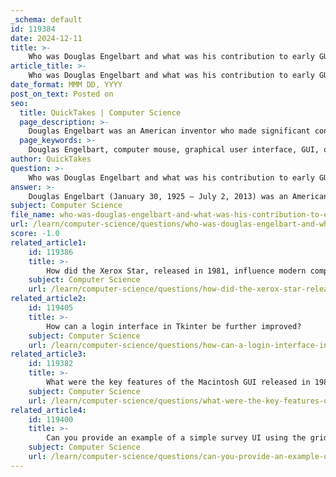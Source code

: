 ```yaml
---
_schema: default
id: 119384
date: 2024-12-11
title: >-
    Who was Douglas Engelbart and what was his contribution to early GUI development?
article_title: >-
    Who was Douglas Engelbart and what was his contribution to early GUI development?
date_format: MMM DD, YYYY
post_on_text: Posted on
seo:
  title: QuickTakes | Computer Science
  page_description: >-
    Douglas Engelbart was an American inventor who made significant contributions to early graphical user interfaces (GUIs) including the invention of the computer mouse and the development of collaborative computing concepts.
  page_keywords: >-
    Douglas Engelbart, computer mouse, graphical user interface, GUI, oN-Line System, Stanford Research Institute, innovation, human-computer interaction, multiple-window displays, hypermedia, collaboration, digital communication, personal computing
author: QuickTakes
question: >-
    Who was Douglas Engelbart and what was his contribution to early GUI development?
answer: >-
    Douglas Engelbart (January 30, 1925 – July 2, 2013) was an American inventor and a pivotal figure in the development of early graphical user interfaces (GUIs). His contributions to computing began in the 1950s and included several groundbreaking innovations that have had a lasting impact on how humans interact with computers.\n\nOne of Engelbart's most significant inventions was the computer mouse, which he developed in 1963 as part of his work on the oN-Line System (NLS) at the Stanford Research Institute (SRI). The mouse was designed to facilitate user interaction with graphical displays, allowing for more intuitive navigation and manipulation of data on screens. Engelbart's early prototype was made of wood and utilized a circuit board with two wheels to track movement.\n\nIn addition to the mouse, Engelbart was instrumental in the development of the graphical user interface itself. His work on NLS included features such as multiple-window displays and hypermedia, which allowed for the linking of various types of content (text, images, video, and sound) within a single document. Engelbart's vision extended beyond mere interface design; he conceptualized computers as tools to augment human intelligence and foster collaboration.\n\nEngelbart's contributions also included the first public demonstration of video conferencing and collaborative document editing, showcasing the potential for real-time digital communication. His pioneering work laid the groundwork for future developments in personal computing, influencing major companies like Apple and Microsoft in their GUI designs.\n\nOverall, Engelbart's innovations not only shaped the evolution of user interfaces but also helped to establish the foundational concepts of networked computing and groupware, making him a key figure in the history of computing technology.
subject: Computer Science
file_name: who-was-douglas-engelbart-and-what-was-his-contribution-to-early-gui-development.md
url: /learn/computer-science/questions/who-was-douglas-engelbart-and-what-was-his-contribution-to-early-gui-development
score: -1.0
related_article1:
    id: 119386
    title: >-
        How did the Xerox Star, released in 1981, influence modern computing?
    subject: Computer Science
    url: /learn/computer-science/questions/how-did-the-xerox-star-released-in-1981-influence-modern-computing
related_article2:
    id: 119405
    title: >-
        How can a login interface in Tkinter be further improved?
    subject: Computer Science
    url: /learn/computer-science/questions/how-can-a-login-interface-in-tkinter-be-further-improved
related_article3:
    id: 119382
    title: >-
        What were the key features of the Macintosh GUI released in 1984?
    subject: Computer Science
    url: /learn/computer-science/questions/what-were-the-key-features-of-the-macintosh-gui-released-in-1984
related_article4:
    id: 119400
    title: >-
        Can you provide an example of a simple survey UI using the grid layout manager in Tkinter?
    subject: Computer Science
    url: /learn/computer-science/questions/can-you-provide-an-example-of-a-simple-survey-ui-using-the-grid-layout-manager-in-tkinter
---
```


&nbsp;